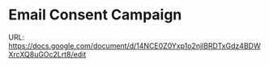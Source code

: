 # Email Consent Campaign

URL: https://docs.google.com/document/d/14NCE0Z0Yxp1o2njlBRDTxGdz4BDWXrcXQ8uGOc2Lrt8/edit
